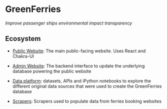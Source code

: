 # GreenFerries

*Improve passenger ships environmental impact transparency*

## Ecosystem

- [Public Website](https://github.com/greenferries/greenferries/tree/master/www#greenferries-website): The
main public-facing website. Uses React and Chakra-UI

- [Admin Website](https://github.com/greenferries/greenferries/tree/master/admin#greenferries-admin):
The backend interface to update the underlying database powering the public
website

- [Data platform](https://github.com/greenferries/greenferries/tree/master/www#greenferries-data-platform):
datasets, APIs and iPython notebooks to explore the different original data
sources that were used to create the GreenFerries database

- [Scrapers](https://github.com/greenferries/greenferries/tree/master/www#greenferries-scrapers):
Scrapers used to populate data from ferries booking websites
